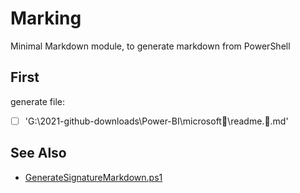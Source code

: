 # Marking

Minimal Markdown module, to generate markdown from PowerShell

## First

generate file: 

- [ ] 'G:\2021-github-downloads\Power-BI\microsoft📁\readme.🐒.md'

## See Also

- [GenerateSignatureMarkdown.ps1](https://github.com/SeeminglyScience/ClassExplorer/blob/signature-query/tools/GenerateSignatureMarkdown.ps1)